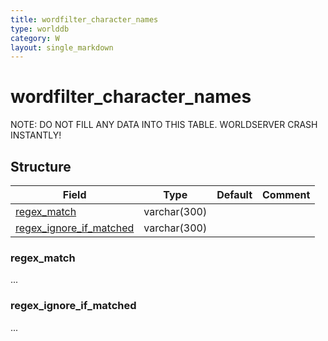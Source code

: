 ```yaml
---
title: wordfilter_character_names
type: worlddb
category: W
layout: single_markdown
---
```


# wordfilter_character_names
NOTE: DO NOT FILL ANY DATA INTO THIS TABLE. WORLDSERVER CRASH INSTANTLY!

## Structure

Field                                                                                                                    | Type         | Default | Comment
------------------------------------------------------------------------------------------------------------------------ | ------------ | ------- | -------
[regex_match](#regex_match)                                                                                              | varchar(300) |         |        
[regex_ignore_if_matched](#regex_ignore_if_matched)                                                                      | varchar(300) |         |        

### regex_match

...

### regex_ignore_if_matched

...
